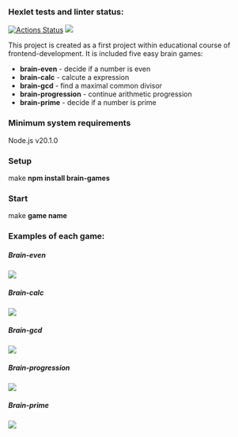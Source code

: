 ### Hexlet tests and linter status:
[![Actions Status](https://github.com/urazgildin/frontend-project-44/workflows/hexlet-check/badge.svg)](https://github.com/urazgildin/frontend-project-44/actions)
<a href="https://codeclimate.com/github/urazgildin/frontend-project-44/maintainability"><img src="https://api.codeclimate.com/v1/badges/2490ce3371803f631c96/maintainability" /></a>

This project is created as a first project within educational course of frontend-development. It is included five easy brain games:
* **brain-even** - decide if a number is even
* **brain-calc** - calcute a expression
* **brain-gcd** - find a maximal common divisor
* **brain-progression** - continue arithmetic progression
* **brain-prime** - decide if a number is prime 

### Minimum system requirements
Node.js v20.1.0

### Setup
make **npm install brain-games**

### Start
make **game name**

### Examples of each game:

##### Brain-even
<a href="https://asciinema.org/a/yjcciqsVuo1l7pLMD0HUJ6z57" target="_blank"><img src="https://asciinema.org/a/yjcciqsVuo1l7pLMD0HUJ6z57.svg" /></a>

##### Brain-calc
<a href="https://asciinema.org/a/qLyjdOat1FvVPAJOvQUkvOfuo" target="_blank"><img src="https://asciinema.org/a/qLyjdOat1FvVPAJOvQUkvOfuo.svg" /></a>

##### Brain-gcd
<a href="https://asciinema.org/a/SQMkDR2YBtvRphPyIXiUr5HwY" target="_blank"><img src="https://asciinema.org/a/SQMkDR2YBtvRphPyIXiUr5HwY.svg" /></a>

##### Brain-progression
<a href="https://asciinema.org/a/UElET1Hz8mLVnko2zonH3j0QR" target="_blank"><img src="https://asciinema.org/a/UElET1Hz8mLVnko2zonH3j0QR.svg" /></a>

##### Brain-prime
<a href="https://asciinema.org/a/vNHX0Ook1gRgYfR5epyONxw88" target="_blank"><img src="https://asciinema.org/a/vNHX0Ook1gRgYfR5epyONxw88.svg" /></a>
